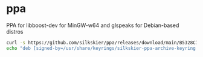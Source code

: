 # ppa
PPA for libboost-dev for MinGW-w64 and glspeaks for Debian-based distros

```bash
curl -s https://github.com/silkskier/ppa/releases/download/main/B5328C753BB19FDE511F2BCCD0761D1C9CB7AEE3.asc.txt | gpg --dearmor | sudo tee /usr/share/keyrings/silkskier-ppa-archive-keyring.gpg > /dev/null
echo "deb [signed-by=/usr/share/keyrings/silkskier-ppa-archive-keyring.gpg] [http://github.com…………………… any main"](https://silkskier.github.io/ppa ./") | sudo tee /etc/apt/sources.list.d/silkskier-ppa.list > /dev/null
```
